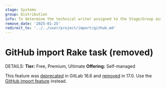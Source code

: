 ```yaml
---
stage: Systems
group: Distribution
info: To determine the technical writer assigned to the Stage/Group associated with this page, see https://handbook.gitlab.com/handbook/product/ux/technical-writing/#assignments
remove_date: '2025-01-25'
redirect_to: '../../user/project/import/github.md'
---
```


# GitHub import Rake task (removed)

DETAILS:
**Tier:** Free, Premium, Ultimate
**Offering:** Self-managed

This feature was [deprecated](https://gitlab.com/gitlab-org/gitlab/-/merge_requests/134296) in GitLab 16.6
and [removed](https://gitlab.com/gitlab-org/gitlab/-/merge_requests/147182) in 17.0.
Use the [GitHub import feature](../../user/project/import/github.md) instead.
